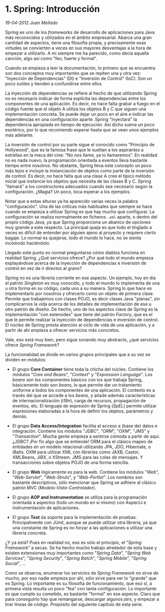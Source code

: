 # 1. Spring: Introducción

_19-04-2012_ _Juan Mellado_

Spring es uno de los _frameworks_ de desarrollo de aplicaciones para Java más reconocidos y utilizados en el ámbito empresarial. Abarca una gran cantidad de aspectos, tiene una filosofía propia, y precisamente esas virtudes se convierten a veces en sus mayores desventajas a la hora de empezar a utilizarlo. A mi siempre me ha parecido, como decía aquella canción, algo así como "feo, fuerte y formal".

Cuando se empieza a leer la documentación, lo primero que se encuentra son dos conceptos muy importantes que se repiten una y otra vez: "Inyección de Dependencias" (DI) e "Inversión de Control" (IoC). Son un poco sutiles y tienden a confundirse entre ellos.

La inyección de dependencias se refiere al hecho de que utilizando Spring no es necesario indicar de forma explícita las dependencias entre los componentes de una aplicación. Es decir, no hace falta grabar a fuego en el código fuente que el objeto A utiliza los objetos B y C que siguen una implementación concreta. Se puede dejar un poco en el aire e indicar las dependencias en una configuración aparte. Spring "inyectará" la dependencia apropiada en tiempo de ejecución. Así dicho suena un poco esotérico, por lo que recomiendo esperar hasta que se vean unos ejemplos más adelante.

La inversión de control por su parte sigue el conocido como "Principio de Hollywood", que es la famosa frase que le sueltan a los aspirantes a estrellas en la meca del cine: "No nos llame, ya lo llamaremos". En realidad no es nada nuevo, la programación orientada a eventos lleva bastante tiempo entre nosotros. No obstante, Spring lleva este concepto un poco más lejos e incluye la instanciación de objetos como parte de la inversión de control. Es decir, no hace falta que una clase A cree el típico método inicial que instancie los objetos que necesita de las clases B y C. Spring "llamará" a los constructores adecuados cuando sea necesario según la configuración. ¿Magia? Un poco, toca esperar a los ejemplos.

Notar que a estas alturas ya ha aparecido varias veces la palabra "configuración". Una de las críticas más habituales que siempre se hace cuando se empieza a utilizar Spring es que hay mucho que configurar. La configuración se realiza normalmente en ficheros ```.xml``` aparte, o dentro del propio código Java, ya que Spring proporciona un abanico de opciones muy grande a este respecto. La principal queja es que todo el tinglado a veces es difícil de entender por alguien ajeno al proyecto y requiere cierto bagaje. Lo normal es quejarse, todo el mundo lo hace, no se sienta incómodo haciéndolo.

Llegado este punto es normal preguntarse cómo diablos funciona en realidad Spring. ¿Qué servicios ofrece? ¿Por qué todo el mundo empieza explayándose acerca de la inyección de dependencias e inversión de control en vez de ir directos al grano?

Spring no es una librería corriente en ese aspecto. Un ejemplo, hoy en día el patrón _Singleton_ es muy conocido, y todo el mundo lo implementa de una u otra forma en su código, cada uno a su manera. Spring lo que hace es implementarlo por nosotros y ofrecerlo como un objeto de primera clase. Permite que trabajemos con clases POJO, es decir clases Java "planas", sin complicarnos la vida acerca de los detalles de implementación de ese u otro patrón de diseño. De hecho, uno de los aspectos clave de Spring es la implementación "con esteroides" que tiene del patrón _Factory_, que es el que le permite realizar la inyección de dependencias e inversión de control. El núcleo de Spring presta atención al ciclo de vida de una aplicación, y a partir de ahí empieza a ofrecer servicios más concretos.

Vale, eso está muy bien, pero sigue sonando muy abstracto, ¿qué servicios ofrece _Spring Framework_?

La funcionalidad se divide en varios grupos principales que a su vez se dividen en módulos:

- El grupo **Core Container** tiene toda la chicha del núcleo. Contiene los módulos "_Core and Beans_", "_Context_" y "_Expression Language_". Los _beans_ son los componentes básicos con los que trabaja Spring, básicamente todo son _beans_, lo que permite dar un tratamiento uniforme a todos los componentes de una aplicación. El contexto es a través del que se accede a los _beans_, y añade además características de internacionalización (_i18n_), carga de recursos, propagación de eventos, etc. El lenguaje de expresión de Spring (_SpEL_) permite utilizar expresiones elaboradas a la hora de definir los objetos, parámetros y demás.

- El grupo **Data Access/Integration** facilita el acceso a (base de) datos e integración. Contiene los módulos "_JDBC_", "_ORM_", "_OXM_", "_JMS_" y "_Transaction_". Mucha gente empieza a sentirse cómoda a partir de aquí. ¿JDBC? ¡Por fin algo que se entiende! ORM para el clásico mapeo de entidades en un modelo relacional utilizando JPA, JDO, Hibernate, o iBatis. OXM para utilizar XML con librerías como JAXB, Castor, XMLBeans, JiBX, o XStream. JMS para las colas de mensajes. Y transacciones sobre objetos POJO de una forma sencilla.

- El grupo **Web** lógicamente es para la web. Contiene los módulos "_Web_", "_Web-Servlet_", "_Web-Struts_", y "_Web-Portlet_". Los nombres son bastante descriptivos, sólo mencionar que Spring se adhiere al clásico patrón MVC (_Modelo-Vista-Controlador_).

- El grupo **AOP and Instrumentation** se utiliza para la programación orientada a aspectos (todo un mundo en si mismo) con AspectJ e instrumentación de aplicaciones.

- El grupo **Test** da soporte para la implementación de pruebas. Principalmente con JUnit, aunque se puede utilizar otra librería, ya que una constante de Spring es no forzar a las aplicaciones a utilizar una librería concreta.

¿Y ya está? Pues en realidad no, eso es sólo el principio, el "_Spring Framework_" a secas. Se ha hecho mucho trabajo alrededor de esta base y existen extensiones muy importantes como "_Spring Data_", "_Spring Web Services_", "_Spring Security_", "_Spring Batch_", "_Spring Mobile_", "_Spring Social_", ...

Como se observa, enumerar los servicios de _Spring Framework_ no sirve de mucho, por eso nadie empieza por ahí, sólo sirve para ver lo "grande" que es Spring. Lo importante es su filosofía de funcionamiento, que eso sí, a primera vista resulta un poco "fea" con tanta configuración. Lo importante es que cumple su cometido, es bastante "formal" en ese aspecto. Claro que para conseguirlo hay que remangarse, descargar algunos _jars_, y empezar a tirar líneas de código. Propósito del siguiente capítulo de esta serie.
